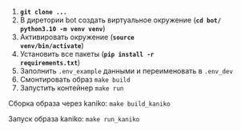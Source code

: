 


1. <code><b>git clone ...</b></code>
2. В диретории bot cоздать виртуальное окружение (<code><b>cd bot/ python3.10 -m venv venv</b></code>)
3. Активировать окружение (<code><b>source venv/bin/activate</b></code>)
4. Установить все пакеты (<code><b>pip install -r requirements.txt</b></code>)
5. Заполнить <code>.env_example</code> данными и переименовать в <code>.env_dev</code>
6. Смонтировать образ <code>make build</code>
7. Запустить контейнер <code>make run</code>


Сборка образа через kaniko: <code>make build_kaniko</code>

Запуск образа kaniko: <code>make run_kaniko</code>
